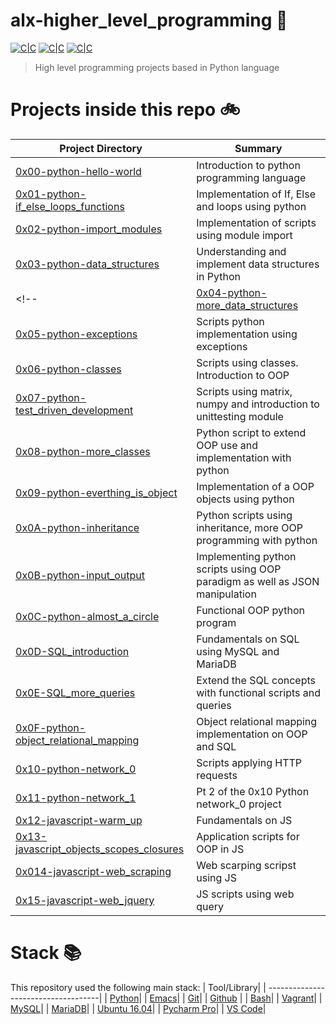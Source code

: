 # alx-higher_level_programming :snake:

[![C|C](https://img.shields.io/badge/Python-80.6%25-blue.svg)](https://sourcerer.io/arabiu033) <!-- [![C|C](https://img.shields.io/badge/JS-6.9%25-yellowgreen.svg)](https://sourcerer.io/arabiu033) -->[![C|C](https://img.shields.io/badge/C-5.7%25-orange.svg)](https://sourcerer.io/arabiu033) <!--[![C|C](https://img.shields.io/badge/HTML-3.5%25-yellow.svg)](https://sourcerer.io/arabiu033) [![C|C](https://img.shields.io/badge/SQL-2.6%25-lightgrey.svg)](https://sourcerer.io/arabiu033) -->[![C|C](https://img.shields.io/badge/Shell-0.7%25-green.svg)](https://sourcerer.io/arabiu033)

> High level programming projects based in Python language


# Projects inside this repo :bike:

| Project Directory| Summary |
| ------------------------------------|----| 
| [0x00-python-hello-world](https://github.com/arabiu033/alx-higher_level_programming/tree/main/0x00-python-hello_world)| Introduction to python programming language| 
| [0x01-python-if_else_loops_functions](https://github.com/arabiu033/alx-higher_level_programming/tree/main/0x01-python-if_else_loops_functions)| Implementation of If, Else and loops using python|
| [0x02-python-import_modules](https://github.com/arabiu033/alx-higher_level_programming/tree/main/0x02-python-import_modules)| Implementation of scripts using module import|
| [0x03-python-data_structures](https://github.com/arabiu033/alx-higher_level_programming/tree/main/0x03-python-data_structures)| Understanding and implement data structures in Python|
<!-- | [0x04-python-more_data_structures](https://github.com/arabiu033/alx-higher_level_programming/tree/main/0x04-python-more_data_structures)| Pt2 of the 0x03 project|
| [0x05-python-exceptions](https://github.com/arabiu033/alx-higher_level_programming/tree/main/0x05-python-exceptions)| Scripts python implementation using exceptions |
| [0x06-python-classes](https://github.com/arabiu033/alx-higher_level_programming/tree/main/0x06-python-classes)|Scripts using classes. Introduction to OOP|
| [0x07-python-test_driven_development](https://github.com/arabiu033/alx-higher_level_programming/tree/main/0x00-python-hello_world)| Scripts using matrix, numpy and introduction to unittesting module|         
| [0x08-python-more_classes](https://github.com/arabiu033/alx-higher_level_programming/tree/main/0x08-python-more_classes)| Python script to extend OOP use and implementation with python|
| [0x09-python-everthing_is_object](https://github.com/arabiu033/alx-higher_level_programming/tree/main/0x09-python-everthing_is_object)| Implementation of a OOP objects using python|
| [0x0A-python-inheritance](https://github.com/arabiu033/alx-higher_level_programming/tree/main/0x0A-python-inheritance)| Python scripts using inheritance, more OOP programming with python |
| [0x0B-python-input_output](https://github.com/arabiu033/alx-higher_level_programming/tree/main/0x0B-python-input_optput)| Implementing python scripts using OOP paradigm as well as JSON manipulation|
| [0x0C-python-almost_a_circle](https://github.com/arabiu033/alx-higher_level_programming/tree/main/0x0C-python-almost_a_circle)|Functional OOP python program|
| [0x0D-SQL_introduction](https://github.com/arabiu033/alx-higher_level_programming/tree/main/0x0D-SQL_introduction)| Fundamentals on SQL using MySQL and MariaDB|
| [0x0E-SQL_more_queries](https://github.com/arabiu033/alx-higher_level_programming/tree/main/0x0E-SQL_more_queries)| Extend the SQL concepts with functional scripts and queries|
| [0x0F-python-object_relational_mapping](https://github.com/arabiu033/alx-higher_level_programming/tree/main/0x0F-python-object_relational_mapping)| Object relational mapping implementation on OOP and SQL|
| [0x10-python-network_0](https://github.com/arabiu033/alx-higher_level_programming/tree/main/0x10-python-network_0)|Scripts applying HTTP requests |
| [0x11-python-network_1](https://github.com/arabiu033/alx-higher_level_programming/tree/main/0x10-python-network_1)| Pt 2 of the 0x10 Python network_0 project|
| [0x12-javascript-warm_up](https://github.com/arabiu033/alx-higher_level_programming/tree/main/0x12-javascript-warm_up)| Fundamentals on JS|
| [0x13-javascript_objects_scopes_closures](https://github.com/arabiu033/alx-higher_level_programming/tree/main/0x13-javascript_objects_scopes_closures)| Application scripts for OOP in JS|
| [0x014-javascript-web_scraping](https://github.com/arabiu033/alx-higher_level_programming/tree/main/0x014-javascript-web_scraping)| Web scarping scripst using JS
| [0x15-javascript-web_jquery](https://github.com/arabiu033/alx-higher_level_programming/tree/main/0x15-javascript-web_jquery)| JS scripts using web query| -->

# Stack :books:

This repository used the following main stack:
| Tool/Library| 
| ------------------------------------| 
| [Python](https://www.python.org/)|
| [Emacs](https://www.gnu.org/software/emacs/)| 
| [Git](https://git-scm.com/)| 
| [Github](https://github.com/) | 
| [Bash](https://www.gnu.org/software/bash/)| 
| [Vagrant](https://www.vagrantup.com/)|
| [MySQL](https://www.mysql.com/)|
| [MariaDB](https://mariadb.org/)|
| [Ubuntu 16.04](https://releases.ubuntu.com/16.04/)|
| [Pycharm Pro](https://www.jetbrains.com/pycharm/)|
| [VS Code](https://code.visualstudio.com/)|
